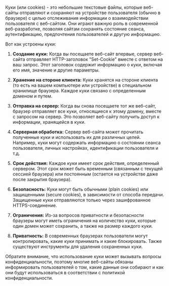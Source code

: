 
Куки (или cookies) - это небольшие текстовые файлы, которые веб-сайты отправляют и сохраняют на устройстве пользователя (обычно в браузере) с целью отслеживания информации о взаимодействии пользователя с веб-сайтом. Они играют важную роль в современной веб-разработке, позволяя сайтам сохранять состояние сеанса, аутентификацию, предпочтения пользователей и другую информацию.

Вот как устроены куки:

1. **Создание куки:** Когда вы посещаете веб-сайт впервые, сервер веб-сайта отправляет HTTP-заголовок "Set-Cookie" вместе с ответом на ваш запрос. Этот заголовок содержит информацию о куки, включая его имя, значение и другие параметры.

2. **Хранение на стороне клиента:** Куки хранятся на стороне клиента (то есть на вашем компьютере или устройстве) в специальном хранилище браузера. Каждое куки связано с определенным доменом и путем.

3. **Отправка на сервер:** Когда вы снова посещаете тот же веб-сайт, браузер отправляет все куки, относящиеся к этому домену, вместе с запросом на сервер. Это позволяет веб-сайту получить доступ к информации, хранящейся в куки.

4. **Серверная обработка:** Сервер веб-сайта может прочитать полученные куки и использовать их для различных целей. Например, куки могут содержать информацию о состоянии сеанса пользователя, личных настройках, идентификации пользователя и т.д.

5. **Срок действия:** Каждое куки имеет срок действия, определенный сервером. Этот срок может быть временным (связанным с текущей сессией браузера) или постоянным (остается на устройстве даже после закрытия браузера).

6. **Безопасность:** Куки могут быть обычными (plain cookies) или защищенными (secure cookies), в зависимости от способа передачи. Защищенные куки отправляются только через зашифрованное HTTPS-соединение.

7. **Ограничения:** Из-за вопросов приватности и безопасности браузеры могут иметь ограничения на количество куки, которые один домен может сохранить, а также на размер каждого куки.

8. **Приватность:** В современных браузерах пользователи могут контролировать, какие куки принимать и какие блокировать. Также существуют инструменты для удаления сохраненных куки.

Обратите внимание, что использование куки может вызывать вопросы конфиденциальности, поэтому многие веб-сайты обязаны информировать пользователей о том, какие данные они собирают и как они будут использоваться в соответствии с политикой конфиденциальности.